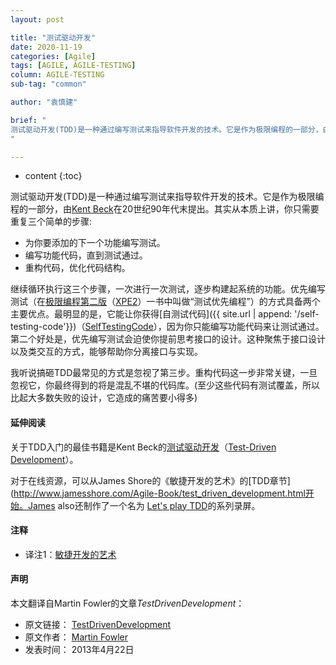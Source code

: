 ```yaml
---
layout: post

title: "测试驱动开发"
date: 2020-11-19
categories: [Agile]
tags: [AGILE, AGILE-TESTING]
column: AGILE-TESTING
sub-tag: "common"

author: "袁慎建"

brief: "
测试驱动开发(TDD)是一种通过编写测试来指导软件开发的技术。它是作为极限编程的一部分，由Kent Beck在20世纪90年代末提出。其实从本质上讲，你只需要重复三个简单的步骤......
"

---
```


* content
{:toc}

测试驱动开发(TDD)是一种通过编写测试来指导软件开发的技术。它是作为极限编程的一部分，由[Kent Beck](https://twitter.com/KentBeck)在20世纪90年代末提出。其实从本质上讲，你只需要重复三个简单的步骤:

- 为你要添加的下一个功能编写测试。
- 编写功能代码，直到测试通过。
- 重构代码，优化代码结构。

继续循环执行这三个步骤，一次进行一次测试，逐步构建起系统的功能。优先编写测试（在[极限编程第二版](https://book.douban.com/subject/6828074/)（[XPE2](https://www.amazon.com/gp/product/0321278658?ie=UTF8&tag=martinfowlerc-20&linkCode=as2&camp=1789&creative=9325&creativeASIN=0321278658)）一书中叫做“测试优先编程”）的方式具备两个主要优点。最明显的是，它能让你获得[自测试代码]({{ site.url | append: '/self-testing-code'}})（[SelfTestingCode](https://martinfowler.com/bliki/SelfTestingCode.html)），因为你只能编写功能代码来让测试通过。第二个好处是，优先编写测试会迫使你提前思考接口的设计。这种聚焦于接口设计以及类交互的方式，能够帮助你分离接口与实现。

我听说搞砸TDD最常见的方式是忽视了第三步。重构代码这一步非常关键，一旦忽视它，你最终得到的将是混乱不堪的代码库。(至少这些代码有测试覆盖，所以比起大多数失败的设计，它造成的痛苦要小得多)

#### 延伸阅读
关于TDD入门的最佳书籍是Kent Beck的[测试驱动开发]()（[Test-Driven Development](https://www.amazon.com/gp/product/0321146530?ie=UTF8&tag=martinfowlerc-20&linkCode=as2&camp=1789&creative=9325&creativeASIN=0321146530)）。

对于在线资源，可以从James Shore的《敏捷开发的艺术》的[TDD章节](http://www.jamesshore.com/Agile-Book/test_driven_development.html开始。James also还制作了一个名为 [Let's play TDD](http://www.jamesshore.com/Blog/Lets-Play)的系列录屏。


#### 注释
- 译注1：[敏捷开发的艺术](https://book.douban.com/subject/4037534/)

#### 声明
本文翻译自Martin Fowler的文章*TestDrivenDevelopment*：

- 原文链接： [TestDrivenDevelopment](https://martinfowler.com/bliki/TestDrivenDevelopment.html)
- 原文作者： [Martin Fowler](https://martinfowler.com/)
- 发表时间： 2013年4月22日
